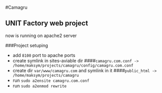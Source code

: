 #Camagru

## UNIT Factory web project

now is running on apache2 server

###Project setuping

- add `8100` port to apache ports
- create symlink in sites-aviable dir
####```camagru.com.conf -> /home/maksym/projects/camagru/config/camagru.com.conf```
- create dir `var/www/camagru.com` and symlink in it
####```public_html -> /home/maksym/projects/camagru```
- run `sudo a2ensite camagru.com.conf`
- run `sudo a2enmod rewrite`